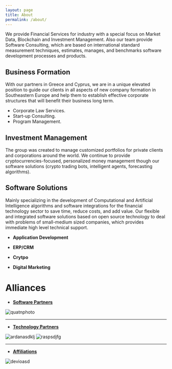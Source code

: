 ```yaml
---
layout: page
title: About
permalink: /about/
---
```


We provide Financial Services for industry with a special focus on Market Data, Blockchain and Investment Management. Also our team provide Software Consulting, which are based on international standard measurement techniques, estimates, manages, and benchmarks software development processes and products.

## Business Formation 
With our partners in Greece and Cyprus, we are in a unique elevated position to guide our clients in all aspects of new company formation in Southeastern Europe and help them to establish effective corporate structures that will benefit their business long term. 
 
* Corporate Law Services.
* Start-up Consulting.
* Program Management.

## Investment Management
The group was created to manage customized portfolios for private clients and corporations around the world. We continue to provide cryptocurrencies-focused, personalized money management though our software solutions (crypto trading bots, intelligent agents, forecasting algorithms).

## Software Solutions
Mainly specializing in the development of Computational and Artificial Intelligence algorithms and software integrations for the financial technology sector to save time, reduce costs, and add value. Our  flexible and integrated software solutions based on open source technology to deal with problems of small-medium sized companies, which provides immediate high level technical support.


* **Application Development**

* **ERP/CRM** 

* **Crytpo** 
 
* **Digital Marketing** 


# Alliances

* [**Software Partners**](#) 
   
![quatnphoto](https://i.forbesimg.com/media/lists/companies/quantopian_416x416.jpg)

***

* [**Technology Partners**](#)  

![ardanasdklj](http://1.bp.blogspot.com/-SWD-rWWMQZk/U9IJauXwK6I/AAAAAAAAEJA/A0voAFMQ5R8/s1600/Arduino_logo_pantone.png)
![raspsdjfg](https://forbot.pl/blog/wp-content/uploads/2017/10/RPi_LOGO.png)

***

* [**Affiliations**](#) 

![devioasd](https://www.devio.gr/sites/default/files/DEVIO.png)
